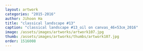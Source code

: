 ```yaml
---
layout: artwork
categories: "2015-2016"
author: Jihoon Ha
title: "classical landscape #13"
caption: "classical landscape #13_oil on canvas_46×53㎝_2016"
image: /assets/images/artworks/artwork107.jpg
thumb: /assets/images/artworks/thumbs/artwork107.jpg
order: 1516008
---
```

